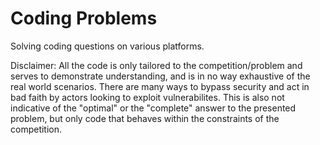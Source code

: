 # Coding Problems
Solving coding questions on various platforms. 

Disclaimer: 
All the code is only tailored to the competition/problem and serves to demonstrate understanding, and is in no way exhaustive of the real world scenarios. 
There are many ways to bypass security and act in bad faith by actors looking to exploit vulnerabilites.
This is also not indicative of the "optimal" or the "complete" answer to the presented problem, but only code that behaves within the constraints of the competition.

